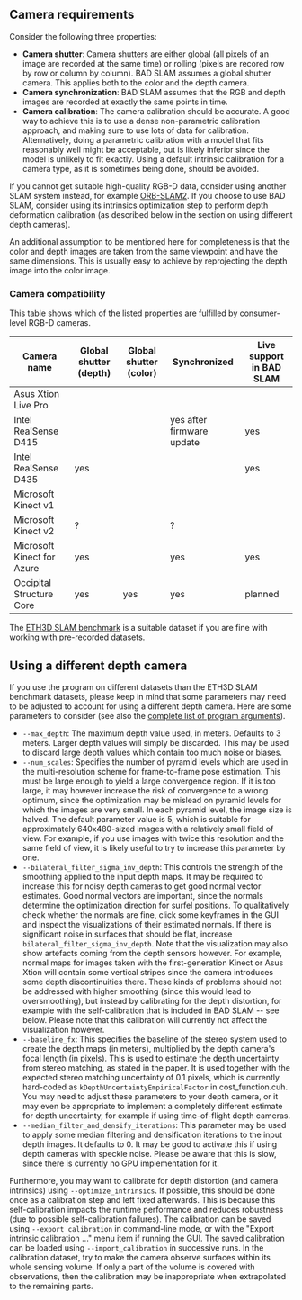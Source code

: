 ## Camera requirements ##

Consider the following three properties:

* **Camera shutter**: Camera shutters are either global (all pixels of an image are
  recorded at the same time) or rolling (pixels are recored row by row or column
  by column). BAD SLAM assumes a global shutter camera. This applies both to the
  color and the depth camera.
* **Camera synchronization**: BAD SLAM assumes that the RGB and depth images are
  recorded at exactly the same points in time.
* **Camera calibration**: The camera calibration should be accurate. A good way to
  achieve this is to use a dense non-parametric calibration approach, and making
  sure to use lots of data for calibration.
  Alternatively, doing a parametric calibration with a model that fits
  reasonably well might be acceptable, but is likely inferior since the model is
  unlikely to fit exactly. Using a default intrinsic calibration for a camera
  type, as it is sometimes being done, should be avoided.

If you cannot get suitable high-quality RGB-D data, consider using another SLAM system instead,
for example [ORB-SLAM2](https://github.com/raulmur/ORB_SLAM2). If you
choose to use BAD SLAM, consider using its intrinsics optimization step
to perform depth deformation calibration (as described below in the section on
using different depth cameras).

An additional assumption to be mentioned here for completeness is that
the color and depth images are taken from the same viewpoint and have the same
dimensions. This is usually easy to achieve by reprojecting the depth image
into the color image.


### Camera compatibility ###

This table shows which of the listed properties are fulfilled by
consumer-level RGB-D cameras.

| Camera name   | Global shutter (depth) | Global shutter (color) | Synchronized | Live support in BAD SLAM |
| ------------- | ---------------------- | ---------------------- | ------------ | ------------------------ |
| Asus Xtion Live Pro |  |  |  |  |
| Intel RealSense D415 |  |  | yes after firmware update | yes |
| Intel RealSense D435 | yes |  |  | yes |
| Microsoft Kinect v1 |  |  |  |  |
| Microsoft Kinect v2 | ? |  | ? |  |
| Microsoft Kinect for Azure | yes |  | yes | yes |
| Occipital Structure Core | yes | yes | yes | planned |

The [ETH3D SLAM benchmark](https://www.eth3d.net/slam_overview) is a
suitable dataset if you are fine with working with pre-recorded datasets.


## Using a different depth camera ##

If you use the program on different datasets than the ETH3D SLAM benchmark datasets,
please keep in mind that some parameters may need to be adjusted to account for using
a different depth camera. Here are some parameters to consider (see also the [complete list of program arguments](https://github.com/ETH3D/badslam/blob/master/applications/badslam/doc/command_line.md)).

* `--max_depth`: The maximum depth value used, in meters. Defaults to 3 meters.
  Larger depth values will simply be discarded. This may be used to discard large
  depth values which contain too much noise or biases.
* `--num_scales`: Specifies the number of pyramid levels which are used in the multi-resolution scheme for frame-to-frame pose estimation.
  This must be large enough to yield a large convergence region. If it is too large, it may however increase the risk of convergence to a wrong optimum,
  since the optimization may be mislead on pyramid levels for which the images are very small. In each pyramid level, the image size is halved.
  The default parameter value is 5, which is suitable for approximately 640x480-sized images with a relatively small field of view.
  For example, if you use images with twice this resolution and the same field of view, it is likely useful to try to increase this parameter by one.
* `--bilateral_filter_sigma_inv_depth`: This controls the strength of the smoothing applied to the input depth maps.
  It may be required to increase this for noisy depth cameras to get good normal vector estimates. Good normal vectors are important, since
  the normals determine the optimization direction for surfel positions.
  To qualitatively check whether the normals are fine, click some keyframes in the GUI and inspect the visualizations of their estimated normals.
  If there is significant noise in surfaces that should be flat, increase `bilateral_filter_sigma_inv_depth`.
  Note that the visualization may also show artefacts coming from the depth sensors however.
  For example, normal maps for images taken with the first-generation Kinect or Asus Xtion will contain some vertical stripes since the camera introduces some depth discontinuities there.
  These kinds of problems should not be addressed with higher smoothing (since this would lead to oversmoothing), but instead by calibrating for the depth distortion,
  for example with the self-calibration that is included in BAD SLAM -- see below.
  Please note that this calibration will currently not affect the visualization however.
* `--baseline_fx`: This specifies the baseline of the stereo system used to create the depth maps (in meters), multiplied by the depth camera's focal length (in pixels).
  This is used to estimate the depth uncertainty from stereo matching, as stated in the paper.
  It is used together with the expected stereo matching uncertainty of 0.1 pixels, which is
  currently hard-coded as `kDepthUncertaintyEmpiricalFactor` in cost_function.cuh.
  You may need to adjust these parameters to your depth camera, or it may even be appropriate to implement a completely different
  estimate for depth uncertainty, for example if using time-of-flight depth cameras.
* `--median_filter_and_densify_iterations`: This parameter may be used to apply some median filtering and densification iterations to the input depth images.
  It defaults to 0. It may be good to activate this if using depth cameras with speckle noise. Please be aware that this is slow, since there is currently no GPU implementation for it.

Furthermore, you may want to calibrate for depth distortion (and camera intrinsics) using `--optimize_intrinsics`.
If possible, this should be done once as a calibration step and left fixed afterwards.
This is because this self-calibration impacts the runtime performance and reduces robustness (due to possible self-calibration failures). The calibration can be
saved using `--export_calibration` in command-line mode, or with the "Export intrinsic calibration ..." menu item if running the GUI.
The saved calibration can be loaded using `--import_calibration` in successive runs.
In the calibration dataset, try to make the camera observe surfaces within its whole
sensing volume. If only a part of the volume is covered with observations, then the calibration
may be inappropriate when extrapolated to the remaining parts.
